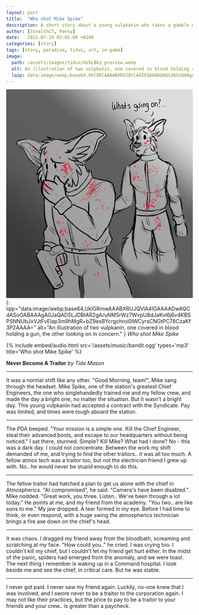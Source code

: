 ```yaml
---
layout: post
title:  "Who shot Mike Spike"
description: A short story about a young vulpkanin who takes a gamble on a Syndicate job posting.
author: [StealthCT, Penny]
date:   2022-07-19 03:05:00 +0100
categories: [story]
tags: [story, paradise, tidus, art, in-game]
image:
  path: /assets/images/tidus/mVXLBky_preview.webp
  alt: An illustration of two vulpkanin, one covered in blood holding a gun, the other looking on in concern.
  lqip: data:image/webp;base64,UklGRlAAAABXRUJQVlA4IEQAAADQAQCdASoQAAgAAgA0JaQAAt0AG01NQAD+rF0RWXq9EtNZFmwKhYuLKk0KFLuSuarRZZXMzdny3D+/mltkyKILyAxQAA==
---
```

![Who shot Mike Spike](/assets/images/tidus/mVXLBky.webp){: lqip="data:image/webp;base64,UklGRmwAAABXRUJQVlA4IGAAAADwAQCdASoOABAAAgA0JaQAD5LJDBIAR2gA/uNM5rWz7WvpU8dJaKvl6j6v4KBSPSNNUbJxVJtFvElap3m9hMgR+bZ9esBYcrgchroi0lWCyrsCNGtPC78CzaKf3P2AAAA=" alt="An illustration of two vulpkanin, one covered in blood holding a gun, the other looking on in concern." }
_Who shot Mike Spike_

{%
  include embed/audio.html
  src='/assets/music/bandit.ogg'
  types='mp3'
  title='Who shot Mike Spike'
%}


**Never Become A Traitor**
*by Tide Mason*

----

It was a normal shift like any other. "Good Morning, team!", Mike sang through the headset. Mike Spike, one of the station's greatest Chief Engineers, the one who singlehandedly trained me and my fellow crew, and made the day a bright one, no matter the situation. But it wasn't a bright day. This young vulpkanin had accepted a contract with the Syndicate. Pay was limited, and times were tough aboard the station.


----

The PDA beeped. "Your mission is a simple one. Kill the Chief Engineer, steal their advanced boots, and escape to our headquarters without being noticed." I sat there, stunned. Simple? Kill Mike? What had I done? No - this was a dark day. I could not concentrate. Between the work my shift demanded of me, and trying to find the other traitors.. it was all too much. A fellow atmos tech was a traitor too, but not the electrician friend I grew up with. No.. he would never be stupid enough to do this.

----


The fellow traitor had hatched a plan to get us alone with the chief in Atmospherics. "AI compromised", he said. "Camera's have been disabled.". Mike nodded. "Great work, you three. Listen.. We've been through a lot today." He points at me, and my friend from the academy. "You two.. are like sons to me." My jaw dropped. A tear formed in my eye. Before I had time to think, or even respond, with a huge swing the atmospherics technician brings a fire axe down on the chief's head.

----


It was chaos. I dragged my friend away from the bloodbath, screaming and scratching at my face. "How could you.." he cried. I was crying too. I couldn't kill my chief, but I couldn't let my friend get hurt either. In the midst of the panic, spiders had emerged from the anomaly, and we were toast. The next thing I remember is waking up in a Command hospital. I look beside me and see the chief, in critical care. But he was stable.

----

I never got paid. I never saw my friend again. Luckily, no-one knew that I was involved, and I swore never to be a traitor to the corporation again. I may not like their practices, but the price to pay to be a traitor to your friends and your crew.. is greater than a paycheck.

